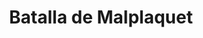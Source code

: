 ﻿---
title: "Batalla de Malplaquet"
permalink: periodes_813.html
layout: periode
dataInici: 1709-09-11
sidebar: periodes
pares:
  - id: 307
    title: "Guerra de Sucesión Española"
    dataInici: "(1701)"
    dataFi: "(1715)"

fills:
jocsPrincipals:
jocsEscenaris:
jocsEpoca:
  - title: "Table Battles"
    bggId: 230650
    escenari: "Malplaquet"
    dataInici: 
    dataFi: 

  - title: "Marlborough's Battles: Ramillies and Malplaquet"
    bggId: 38824
    escenari: "Malplaquet"
    dataInici: 
    dataFi: 

jocsEpocaEscenaris:
---
